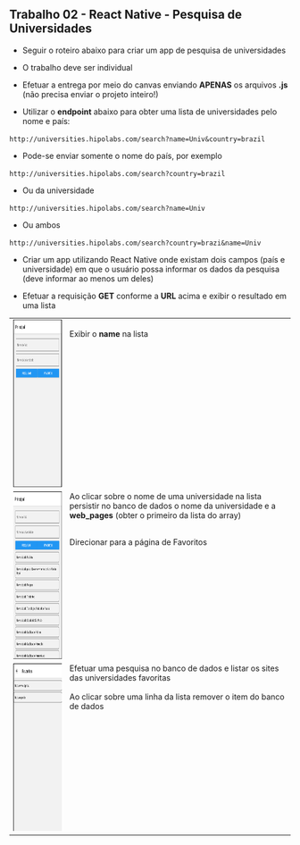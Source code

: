 ## Trabalho 02 - React Native - Pesquisa de Universidades

- Seguir o roteiro abaixo para criar um app de pesquisa de universidades

- O trabalho deve ser individual

- Efetuar a entrega por meio do canvas enviando **APENAS** os arquivos **.js** (não precisa enviar o projeto inteiro!)

- Utilizar o **endpoint** abaixo para obter uma lista de universidades pelo nome e país:

`http://universities.hipolabs.com/search?name=Univ&country=brazil`

- Pode-se enviar somente o nome do país, por exemplo

`http://universities.hipolabs.com/search?country=brazil`

- Ou da universidade

`http://universities.hipolabs.com/search?name=Univ`

- Ou ambos

`http://universities.hipolabs.com/search?country=brazi&name=Univ`

- Criar um app utilizando React Native onde existam dois campos (país e universidade) em que o usuário possa informar os dados da pesquisa (deve informar ao menos um deles)

- Efetuar a requisição **GET** conforme a **URL** acima e exibir o resultado em uma lista

<table>
<tr>
<td width="20%">
<img src="img/trab02-01.png" width="200px" height="300px">
</td>
<td valign="top"  width="80%>

Apresentar a tela de pesquisa onde o usuário pode informar o nome do país e a univeridade para pesquisar

Ao clicar em Pesquisar enviar a requisição GET no endpoint acima

Exibir o resultado em uma lista

O retorno será um array contendo objetos JSON no seguinte formato:

<code>
{"web_pages": ["http://www.unip-objetivo.br/"], "domains": ["unip-objetivo.br"], "country": "Brazil", "alpha_two_code": "BR", "name": "Universidade Paulista", "state-province": null}

</code>
<br>
Exibir o <b>name</b> na lista
</td>
</tr>
<tr>
<td>
<img src="./img/trab02-02.png" width="200px" height="300px">
</td>
<td valign="top">
Ao clicar sobre o nome de uma universidade na lista persistir no banco de dados o nome da universidade e a <b>web_pages</b> (obter o primeiro da lista do array)<br><br>

Direcionar para a página de Favoritos

</td>
</tr>
<tr>
<td>
<img src="./img/trab02-03.png" width="200px" height="300px">
</td>
<td valign="top" >
Efetuar uma pesquisa no banco de dados e listar os sites das universidades favoritas
<br><br>
Ao clicar sobre uma linha da lista remover o item do banco de dados
</td>
</tr>
</table>